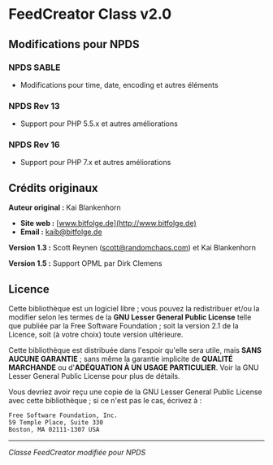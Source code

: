  
# FeedCreator Class v2.0

## Modifications pour NPDS

### NPDS SABLE
- Modifications pour time, date, encoding et autres éléments

### NPDS Rev 13
- Support pour PHP 5.5.x et autres améliorations

### NPDS Rev 16
- Support pour PHP 7.x et autres améliorations

## Crédits originaux

**Auteur original :** Kai Blankenhorn
- **Site web :** [www.bitfolge.de](http://www.bitfolge.de)
- **Email :** kaib@bitfolge.de

**Version 1.3 :** Scott Reynen (scott@randomchaos.com) et Kai Blankenhorn

**Version 1.5 :** Support OPML par Dirk Clemens

## Licence

Cette bibliothèque est un logiciel libre ; vous pouvez la redistribuer et/ou la modifier selon les termes de la **GNU Lesser General Public License** telle que publiée par la Free Software Foundation ; soit la version 2.1 de la Licence, soit (à votre choix) toute version ultérieure.

Cette bibliothèque est distribuée dans l'espoir qu'elle sera utile, mais **SANS AUCUNE GARANTIE** ; sans même la garantie implicite de **QUALITÉ MARCHANDE** ou d'**ADÉQUATION À UN USAGE PARTICULIER**. Voir la GNU Lesser General Public License pour plus de détails.

Vous devriez avoir reçu une copie de la GNU Lesser General Public License avec cette bibliothèque ; si ce n'est pas le cas, écrivez à :

```
Free Software Foundation, Inc.
59 Temple Place, Suite 330
Boston, MA 02111-1307 USA
```

---

*Classe FeedCreator modifiée pour NPDS*